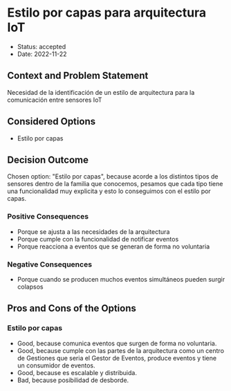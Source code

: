 # Estilo por capas para arquitectura IoT

* Status: accepted
* Date: 2022-11-22

## Context and Problem Statement

Necesidad de la identificación de un estilo de arquitectura para la comunicación entre sensores IoT

## Considered Options

* Estilo por capas

## Decision Outcome

Chosen option: "Estilo por capas", because acorde a los distintos tipos de sensores dentro de la familia que conocemos, pesamos que cada tipo tiene una funcionalidad muy explicita y esto lo conseguimos con el estilo por capas.

### Positive Consequences

* Porque se ajusta a las necesidades de la arquitectura
* Porque cumple con la funcionalidad de notificar eventos
* Porque reacciona a eventos que se generan de forma no voluntaria

### Negative Consequences

* Porque cuando se producen muchos eventos simultáneos pueden surgir colapsos

## Pros and Cons of the Options

### Estilo por capas

* Good, because comunica eventos que surgen de forma no voluntaria.
* Good, because cumple con las partes de la arquitectura como un centro de Gestiones que seria el Gestor de Eventos, produce eventos y tiene un consumidor de eventos.
* Good, because es escalable y distribuida.
* Bad, because posibilidad de desborde.
